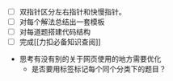 - [ ] 双指针区分左右指针和快慢指针。
- [ ] 对每个解法总结出一套模板
- [ ] 对每道题搭建代码结构
- [ ] 完成[[力扣必备知识查阅]]

- 思考有没有别的关于网页使用的地方需要优化
	- 是否要用标签标记每个同个分类下的题目？